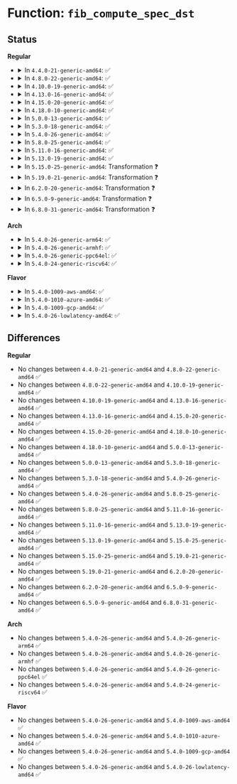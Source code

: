 # Function: <code>fib_compute_spec_dst</code>

## Status
<b>Regular</b>
<ul>
<li>
<details>
<summary>In <code>4.4.0-21-generic-amd64</code>: ✅</summary>

```c
__be32 fib_compute_spec_dst(struct sk_buff * skb)
```

```json
{
  "name": "fib_compute_spec_dst",
  "collision_type": "Unique Global",
  "inline_type": "No",
  "funcs": [
    {
      "addr": 18446744071586818640,
      "name": "fib_compute_spec_dst",
      "external": true,
      "loc": "net/ipv4/fib_frontend.c:277",
      "file": "net/ipv4/fib_frontend.c",
      "inline": "seen, unknown",
      "caller_inline": [],
      "caller_func": [
        "net/ipv4/ip_options.c:ip_options_compile",
        "net/ipv4/ip_options.c:ip_options_compile",
        "net/ipv4/ip_options.c:__ip_options_echo",
        "net/ipv4/ip_sockglue.c:ipv4_pktinfo_prepare"
      ]
    }
  ],
  "symbols": [
    {
      "addr": 18446744071586818640,
      "name": "fib_compute_spec_dst",
      "section": ".text",
      "bind": "STB_GLOBAL",
      "size": 591
    }
  ]
}
```
</details>
</li>
<li>
<details>
<summary>In <code>4.8.0-22-generic-amd64</code>: ✅</summary>

```c
__be32 fib_compute_spec_dst(struct sk_buff * skb)
```

```json
{
  "name": "fib_compute_spec_dst",
  "collision_type": "Unique Global",
  "inline_type": "No",
  "funcs": [
    {
      "addr": 18446744071587268224,
      "name": "fib_compute_spec_dst",
      "external": true,
      "loc": "net/ipv4/fib_frontend.c:278",
      "file": "net/ipv4/fib_frontend.c",
      "inline": "seen, unknown",
      "caller_inline": [],
      "caller_func": [
        "net/ipv4/ip_options.c:ip_options_compile",
        "net/ipv4/ip_options.c:ip_options_compile",
        "net/ipv4/ip_options.c:__ip_options_echo",
        "net/ipv4/ip_sockglue.c:ipv4_pktinfo_prepare"
      ]
    }
  ],
  "symbols": [
    {
      "addr": 18446744071587268224,
      "name": "fib_compute_spec_dst",
      "section": ".text",
      "bind": "STB_GLOBAL",
      "size": 559
    }
  ]
}
```
</details>
</li>
<li>
<details>
<summary>In <code>4.10.0-19-generic-amd64</code>: ✅</summary>

```c
__be32 fib_compute_spec_dst(struct sk_buff * skb)
```

```json
{
  "name": "fib_compute_spec_dst",
  "collision_type": "Unique Global",
  "inline_type": "No",
  "funcs": [
    {
      "addr": 18446744071587469104,
      "name": "fib_compute_spec_dst",
      "external": true,
      "loc": "net/ipv4/fib_frontend.c:270",
      "file": "net/ipv4/fib_frontend.c",
      "inline": "seen, unknown",
      "caller_inline": [],
      "caller_func": [
        "net/ipv4/ip_options.c:ip_options_compile",
        "net/ipv4/ip_options.c:ip_options_compile",
        "net/ipv4/ip_options.c:__ip_options_echo",
        "net/ipv4/ip_sockglue.c:ipv4_pktinfo_prepare"
      ]
    }
  ],
  "symbols": [
    {
      "addr": 18446744071587469104,
      "name": "fib_compute_spec_dst",
      "section": ".text",
      "bind": "STB_GLOBAL",
      "size": 571
    }
  ]
}
```
</details>
</li>
<li>
<details>
<summary>In <code>4.13.0-16-generic-amd64</code>: ✅</summary>

```c
__be32 fib_compute_spec_dst(struct sk_buff * skb)
```

```json
{
  "name": "fib_compute_spec_dst",
  "collision_type": "Unique Global",
  "inline_type": "No",
  "funcs": [
    {
      "addr": 18446744071587605664,
      "name": "fib_compute_spec_dst",
      "external": true,
      "loc": "net/ipv4/fib_frontend.c:270",
      "file": "net/ipv4/fib_frontend.c",
      "inline": "seen, unknown",
      "caller_inline": [],
      "caller_func": [
        "net/ipv4/ip_options.c:ip_options_compile",
        "net/ipv4/ip_options.c:ip_options_compile",
        "net/ipv4/ip_options.c:__ip_options_echo",
        "net/ipv4/ip_sockglue.c:ipv4_pktinfo_prepare"
      ]
    }
  ],
  "symbols": [
    {
      "addr": 18446744071587605664,
      "name": "fib_compute_spec_dst",
      "section": ".text",
      "bind": "STB_GLOBAL",
      "size": 561
    }
  ]
}
```
</details>
</li>
<li>
<details>
<summary>In <code>4.15.0-20-generic-amd64</code>: ✅</summary>

```c
__be32 fib_compute_spec_dst(struct sk_buff * skb)
```

```json
{
  "name": "fib_compute_spec_dst",
  "collision_type": "Unique Global",
  "inline_type": "No",
  "funcs": [
    {
      "addr": 18446744071588129744,
      "name": "fib_compute_spec_dst",
      "external": true,
      "loc": "net/ipv4/fib_frontend.c:280",
      "file": "net/ipv4/fib_frontend.c",
      "inline": "seen, unknown",
      "caller_inline": [],
      "caller_func": [
        "net/ipv4/ip_options.c:ip_options_compile",
        "net/ipv4/ip_options.c:ip_options_compile",
        "net/ipv4/ip_sockglue.c:ipv4_pktinfo_prepare"
      ]
    }
  ],
  "symbols": [
    {
      "addr": 18446744071588129744,
      "name": "fib_compute_spec_dst",
      "section": ".text",
      "bind": "STB_GLOBAL",
      "size": 564
    }
  ]
}
```
</details>
</li>
<li>
<details>
<summary>In <code>4.18.0-10-generic-amd64</code>: ✅</summary>

```c
__be32 fib_compute_spec_dst(struct sk_buff * skb)
```

```json
{
  "name": "fib_compute_spec_dst",
  "collision_type": "Unique Global",
  "inline_type": "No",
  "funcs": [
    {
      "addr": 18446744071588485968,
      "name": "fib_compute_spec_dst",
      "external": true,
      "loc": "net/ipv4/fib_frontend.c:280",
      "file": "net/ipv4/fib_frontend.c",
      "inline": "seen, unknown",
      "caller_inline": [],
      "caller_func": [
        "net/ipv4/ip_options.c:ip_options_compile",
        "net/ipv4/ip_options.c:ip_options_compile",
        "net/ipv4/ip_sockglue.c:ipv4_pktinfo_prepare"
      ]
    }
  ],
  "symbols": [
    {
      "addr": 18446744071588485968,
      "name": "fib_compute_spec_dst",
      "section": ".text",
      "bind": "STB_GLOBAL",
      "size": 613
    }
  ]
}
```
</details>
</li>
<li>
<details>
<summary>In <code>5.0.0-13-generic-amd64</code>: ✅</summary>

```c
__be32 fib_compute_spec_dst(struct sk_buff * skb)
```

```json
{
  "name": "fib_compute_spec_dst",
  "collision_type": "Unique Global",
  "inline_type": "No",
  "funcs": [
    {
      "addr": 18446744071588680624,
      "name": "fib_compute_spec_dst",
      "external": true,
      "loc": "net/ipv4/fib_frontend.c:280",
      "file": "net/ipv4/fib_frontend.c",
      "inline": "seen, unknown",
      "caller_inline": [],
      "caller_func": [
        "net/ipv4/ip_options.c:__ip_options_compile",
        "net/ipv4/ip_options.c:__ip_options_compile",
        "net/ipv4/ip_sockglue.c:ipv4_pktinfo_prepare"
      ]
    }
  ],
  "symbols": [
    {
      "addr": 18446744071588680624,
      "name": "fib_compute_spec_dst",
      "section": ".text",
      "bind": "STB_GLOBAL",
      "size": 610
    }
  ]
}
```
</details>
</li>
<li>
<details>
<summary>In <code>5.3.0-18-generic-amd64</code>: ✅</summary>

```c
__be32 fib_compute_spec_dst(struct sk_buff * skb)
```

```json
{
  "name": "fib_compute_spec_dst",
  "collision_type": "Unique Global",
  "inline_type": "No",
  "funcs": [
    {
      "addr": 18446744071589092240,
      "name": "fib_compute_spec_dst",
      "external": true,
      "loc": "net/ipv4/fib_frontend.c:279",
      "file": "net/ipv4/fib_frontend.c",
      "inline": "seen, unknown",
      "caller_inline": [],
      "caller_func": [
        "net/ipv4/ip_options.c:__ip_options_compile",
        "net/ipv4/ip_options.c:__ip_options_compile",
        "net/ipv4/ip_sockglue.c:ipv4_pktinfo_prepare"
      ]
    }
  ],
  "symbols": [
    {
      "addr": 18446744071589092240,
      "name": "fib_compute_spec_dst",
      "section": ".text",
      "bind": "STB_GLOBAL",
      "size": 546
    }
  ]
}
```
</details>
</li>
<li>
<details>
<summary>In <code>5.4.0-26-generic-amd64</code>: ✅</summary>

```c
__be32 fib_compute_spec_dst(struct sk_buff * skb)
```

```json
{
  "name": "fib_compute_spec_dst",
  "collision_type": "Unique Global",
  "inline_type": "No",
  "funcs": [
    {
      "addr": 18446744071589316416,
      "name": "fib_compute_spec_dst",
      "external": true,
      "loc": "net/ipv4/fib_frontend.c:280",
      "file": "net/ipv4/fib_frontend.c",
      "inline": "seen, unknown",
      "caller_inline": [],
      "caller_func": [
        "net/ipv4/ip_options.c:__ip_options_compile",
        "net/ipv4/ip_options.c:__ip_options_compile",
        "net/ipv4/ip_sockglue.c:ipv4_pktinfo_prepare"
      ]
    }
  ],
  "symbols": [
    {
      "addr": 18446744071589316416,
      "name": "fib_compute_spec_dst",
      "section": ".text",
      "bind": "STB_GLOBAL",
      "size": 546
    }
  ]
}
```
</details>
</li>
<li>
<details>
<summary>In <code>5.8.0-25-generic-amd64</code>: ✅</summary>

```c
__be32 fib_compute_spec_dst(struct sk_buff * skb)
```

```json
{
  "name": "fib_compute_spec_dst",
  "collision_type": "Unique Global",
  "inline_type": "No",
  "funcs": [
    {
      "addr": 18446744071590294704,
      "name": "fib_compute_spec_dst",
      "external": true,
      "loc": "net/ipv4/fib_frontend.c:270",
      "file": "net/ipv4/fib_frontend.c",
      "inline": "seen, unknown",
      "caller_inline": [],
      "caller_func": [
        "net/ipv4/ip_options.c:__ip_options_compile",
        "net/ipv4/ip_options.c:__ip_options_compile",
        "net/ipv4/ip_sockglue.c:ipv4_pktinfo_prepare"
      ]
    }
  ],
  "symbols": [
    {
      "addr": 18446744071590294704,
      "name": "fib_compute_spec_dst",
      "section": ".text",
      "bind": "STB_GLOBAL",
      "size": 545
    }
  ]
}
```
</details>
</li>
<li>
<details>
<summary>In <code>5.11.0-16-generic-amd64</code>: ✅</summary>

```c
__be32 fib_compute_spec_dst(struct sk_buff * skb)
```

```json
{
  "name": "fib_compute_spec_dst",
  "collision_type": "Unique Global",
  "inline_type": "No",
  "funcs": [
    {
      "addr": 18446744071590347696,
      "name": "fib_compute_spec_dst",
      "external": true,
      "loc": "net/ipv4/fib_frontend.c:270",
      "file": "net/ipv4/fib_frontend.c",
      "inline": "seen, unknown",
      "caller_inline": [],
      "caller_func": [
        "net/ipv4/ip_options.c:__ip_options_compile",
        "net/ipv4/ip_options.c:__ip_options_compile",
        "net/ipv4/ip_sockglue.c:ipv4_pktinfo_prepare"
      ]
    }
  ],
  "symbols": [
    {
      "addr": 18446744071590347696,
      "name": "fib_compute_spec_dst",
      "section": ".text",
      "bind": "STB_GLOBAL",
      "size": 575
    }
  ]
}
```
</details>
</li>
<li>
<details>
<summary>In <code>5.13.0-19-generic-amd64</code>: ✅</summary>

```c
__be32 fib_compute_spec_dst(struct sk_buff * skb)
```

```json
{
  "name": "fib_compute_spec_dst",
  "collision_type": "Unique Global",
  "inline_type": "No",
  "funcs": [
    {
      "addr": 18446744071590263504,
      "name": "fib_compute_spec_dst",
      "external": true,
      "loc": "net/ipv4/fib_frontend.c:270",
      "file": "net/ipv4/fib_frontend.c",
      "inline": "seen, unknown",
      "caller_inline": [],
      "caller_func": [
        "net/ipv4/ip_options.c:__ip_options_compile",
        "net/ipv4/ip_options.c:__ip_options_compile",
        "net/ipv4/ip_sockglue.c:ipv4_pktinfo_prepare",
        "net/ipv4/icmp.c:icmp_reply"
      ]
    }
  ],
  "symbols": [
    {
      "addr": 18446744071590263504,
      "name": "fib_compute_spec_dst",
      "section": ".text",
      "bind": "STB_GLOBAL",
      "size": 575
    }
  ]
}
```
</details>
</li>
<li>
<details>
<summary>In <code>5.15.0-25-generic-amd64</code>: Transformation ❓</summary>

```c
__be32 fib_compute_spec_dst(struct sk_buff * skb)
```

```json
{
  "name": "fib_compute_spec_dst",
  "collision_type": "Unique Global",
  "inline_type": "No",
  "funcs": [
    {
      "addr": 0,
      "name": "fib_compute_spec_dst",
      "external": true,
      "loc": "net/ipv4/fib_frontend.c:270",
      "file": "net/ipv4/fib_frontend.c",
      "inline": "seen, unknown",
      "caller_inline": [],
      "caller_func": [
        "net/ipv4/ip_options.c:__ip_options_compile",
        "net/ipv4/ip_options.c:__ip_options_compile",
        "net/ipv4/ip_sockglue.c:ipv4_pktinfo_prepare",
        "net/ipv4/icmp.c:icmp_reply"
      ]
    }
  ],
  "symbols": [
    {
      "addr": 18446744071592724357,
      "name": "fib_compute_spec_dst.cold",
      "section": ".text",
      "bind": "STB_LOCAL",
      "size": 21
    },
    {
      "addr": 18446744071591048160,
      "name": "fib_compute_spec_dst",
      "section": ".text",
      "bind": "STB_GLOBAL",
      "size": 589
    }
  ]
}
```
</details>
</li>
<li>
<details>
<summary>In <code>5.19.0-21-generic-amd64</code>: Transformation ❓</summary>

```c
__be32 fib_compute_spec_dst(struct sk_buff * skb)
```

```json
{
  "name": "fib_compute_spec_dst",
  "collision_type": "Unique Global",
  "inline_type": "No",
  "funcs": [
    {
      "addr": 0,
      "name": "fib_compute_spec_dst",
      "external": true,
      "loc": "net/ipv4/fib_frontend.c:271",
      "file": "net/ipv4/fib_frontend.c",
      "inline": "seen, unknown",
      "caller_inline": [],
      "caller_func": [
        "net/ipv4/ip_options.c:__ip_options_compile",
        "net/ipv4/ip_options.c:__ip_options_compile",
        "net/ipv4/ip_sockglue.c:ipv4_pktinfo_prepare",
        "net/ipv4/icmp.c:icmp_reply"
      ]
    }
  ],
  "symbols": [
    {
      "addr": 18446744071594610648,
      "name": "fib_compute_spec_dst.cold",
      "section": ".text",
      "bind": "STB_LOCAL",
      "size": 33
    },
    {
      "addr": 18446744071592696864,
      "name": "fib_compute_spec_dst",
      "section": ".text",
      "bind": "STB_GLOBAL",
      "size": 627
    }
  ]
}
```
</details>
</li>
<li>
<details>
<summary>In <code>6.2.0-20-generic-amd64</code>: Transformation ❓</summary>

```c
__be32 fib_compute_spec_dst(struct sk_buff * skb)
```

```json
{
  "name": "fib_compute_spec_dst",
  "collision_type": "Unique Global",
  "inline_type": "No",
  "funcs": [
    {
      "addr": 0,
      "name": "fib_compute_spec_dst",
      "external": true,
      "loc": "net/ipv4/fib_frontend.c:271",
      "file": "net/ipv4/fib_frontend.c",
      "inline": "seen, unknown",
      "caller_inline": [],
      "caller_func": [
        "net/ipv4/ip_options.c:__ip_options_compile",
        "net/ipv4/ip_options.c:__ip_options_compile",
        "net/ipv4/ip_sockglue.c:ipv4_pktinfo_prepare",
        "net/ipv4/icmp.c:icmp_reply"
      ]
    }
  ],
  "symbols": [
    {
      "addr": 18446744071596345649,
      "name": "fib_compute_spec_dst.cold",
      "section": ".text",
      "bind": "STB_LOCAL",
      "size": 33
    },
    {
      "addr": 18446744071594566160,
      "name": "fib_compute_spec_dst",
      "section": ".text",
      "bind": "STB_GLOBAL",
      "size": 627
    }
  ]
}
```
</details>
</li>
<li>
<details>
<summary>In <code>6.5.0-9-generic-amd64</code>: Transformation ❓</summary>

```c
__be32 fib_compute_spec_dst(struct sk_buff * skb)
```

```json
{
  "name": "fib_compute_spec_dst",
  "collision_type": "Unique Global",
  "inline_type": "No",
  "funcs": [
    {
      "addr": 0,
      "name": "fib_compute_spec_dst",
      "external": true,
      "loc": "net/ipv4/fib_frontend.c:271",
      "file": "net/ipv4/fib_frontend.c",
      "inline": "seen, unknown",
      "caller_inline": [],
      "caller_func": [
        "net/ipv4/ip_options.c:__ip_options_compile",
        "net/ipv4/ip_options.c:__ip_options_compile",
        "net/ipv4/ip_sockglue.c:ipv4_pktinfo_prepare",
        "net/ipv4/icmp.c:icmp_reply"
      ]
    }
  ],
  "symbols": [
    {
      "addr": 18446744071596874680,
      "name": "fib_compute_spec_dst.cold",
      "section": ".text",
      "bind": "STB_LOCAL",
      "size": 33
    },
    {
      "addr": 18446744071594957984,
      "name": "fib_compute_spec_dst",
      "section": ".text",
      "bind": "STB_GLOBAL",
      "size": 630
    }
  ]
}
```
</details>
</li>
<li>
<details>
<summary>In <code>6.8.0-31-generic-amd64</code>: Transformation ❓</summary>

```c
__be32 fib_compute_spec_dst(struct sk_buff * skb)
```

```json
{
  "name": "fib_compute_spec_dst",
  "collision_type": "Unique Global",
  "inline_type": "No",
  "funcs": [
    {
      "addr": 0,
      "name": "fib_compute_spec_dst",
      "external": true,
      "loc": "net/ipv4/fib_frontend.c:271",
      "file": "net/ipv4/fib_frontend.c",
      "inline": "seen, unknown",
      "caller_inline": [],
      "caller_func": [
        "net/ipv4/ip_options.c:__ip_options_compile",
        "net/ipv4/ip_options.c:__ip_options_compile",
        "net/ipv4/ip_sockglue.c:ipv4_pktinfo_prepare",
        "net/ipv4/icmp.c:icmp_reply"
      ]
    }
  ],
  "symbols": [
    {
      "addr": 18446744071597798774,
      "name": "fib_compute_spec_dst.cold",
      "section": ".text",
      "bind": "STB_LOCAL",
      "size": 33
    },
    {
      "addr": 18446744071595770464,
      "name": "fib_compute_spec_dst",
      "section": ".text",
      "bind": "STB_GLOBAL",
      "size": 630
    }
  ]
}
```
</details>
</li>
</ul>
<b>Arch</b>
<ul>
<li>
<details>
<summary>In <code>5.4.0-26-generic-arm64</code>: ✅</summary>

```c
__be32 fib_compute_spec_dst(struct sk_buff * skb)
```

```json
{
  "name": "fib_compute_spec_dst",
  "collision_type": "Unique Global",
  "inline_type": "No",
  "funcs": [
    {
      "addr": 18446603336502954880,
      "name": "fib_compute_spec_dst",
      "external": true,
      "loc": "net/ipv4/fib_frontend.c:280",
      "file": "net/ipv4/fib_frontend.c",
      "inline": "seen, unknown",
      "caller_inline": [],
      "caller_func": [
        "net/ipv4/ip_options.c:__ip_options_compile",
        "net/ipv4/ip_options.c:__ip_options_compile",
        "net/ipv4/ip_sockglue.c:ipv4_pktinfo_prepare"
      ]
    }
  ],
  "symbols": [
    {
      "addr": 18446603336502954880,
      "name": "fib_compute_spec_dst",
      "section": ".text",
      "bind": "STB_GLOBAL",
      "size": 524
    }
  ]
}
```
</details>
</li>
<li>
<details>
<summary>In <code>5.4.0-26-generic-armhf</code>: ✅</summary>

```c
__be32 fib_compute_spec_dst(struct sk_buff * skb)
```

```json
{
  "name": "fib_compute_spec_dst",
  "collision_type": "Unique Global",
  "inline_type": "No",
  "funcs": [
    {
      "addr": 3235644704,
      "name": "fib_compute_spec_dst",
      "external": true,
      "loc": "net/ipv4/fib_frontend.c:280",
      "file": "net/ipv4/fib_frontend.c",
      "inline": "seen, unknown",
      "caller_inline": [],
      "caller_func": [
        "net/ipv4/ip_options.c:__ip_options_compile",
        "net/ipv4/ip_options.c:__ip_options_compile",
        "net/ipv4/ip_sockglue.c:ipv4_pktinfo_prepare"
      ]
    }
  ],
  "symbols": [
    {
      "addr": 3235644704,
      "name": "fib_compute_spec_dst",
      "section": ".text",
      "bind": "STB_GLOBAL",
      "size": 544
    }
  ]
}
```
</details>
</li>
<li>
<details>
<summary>In <code>5.4.0-26-generic-ppc64el</code>: ✅</summary>

```c
__be32 fib_compute_spec_dst(struct sk_buff * skb)
```

```json
{
  "name": "fib_compute_spec_dst",
  "collision_type": "Unique Global",
  "inline_type": "No",
  "funcs": [
    {
      "addr": 13835058055296630176,
      "name": "fib_compute_spec_dst",
      "external": true,
      "loc": "net/ipv4/fib_frontend.c:280",
      "file": "net/ipv4/fib_frontend.c",
      "inline": "seen, unknown",
      "caller_inline": [],
      "caller_func": [
        "net/ipv4/ip_options.c:__ip_options_compile",
        "net/ipv4/ip_options.c:__ip_options_compile",
        "net/ipv4/ip_sockglue.c:ipv4_pktinfo_prepare"
      ]
    }
  ],
  "symbols": [
    {
      "addr": 13835058055296630176,
      "name": "fib_compute_spec_dst",
      "section": ".text",
      "bind": "STB_GLOBAL",
      "size": 776
    }
  ]
}
```
</details>
</li>
<li>
<details>
<summary>In <code>5.4.0-24-generic-riscv64</code>: ✅</summary>

```c
__be32 fib_compute_spec_dst(struct sk_buff * skb)
```

```json
{
  "name": "fib_compute_spec_dst",
  "collision_type": "Unique Global",
  "inline_type": "No",
  "funcs": [
    {
      "addr": 18446743936279037764,
      "name": "fib_compute_spec_dst",
      "external": true,
      "loc": "net/ipv4/fib_frontend.c:280",
      "file": "net/ipv4/fib_frontend.c",
      "inline": "seen, unknown",
      "caller_inline": [],
      "caller_func": [
        "net/ipv4/ip_options.c:__ip_options_compile",
        "net/ipv4/ip_options.c:__ip_options_compile",
        "net/ipv4/ip_sockglue.c:ipv4_pktinfo_prepare"
      ]
    }
  ],
  "symbols": [
    {
      "addr": 18446743936279037764,
      "name": "fib_compute_spec_dst",
      "section": ".text",
      "bind": "STB_GLOBAL",
      "size": 416
    }
  ]
}
```
</details>
</li>
</ul>
<b>Flavor</b>
<ul>
<li>
<details>
<summary>In <code>5.4.0-1009-aws-amd64</code>: ✅</summary>

```c
__be32 fib_compute_spec_dst(struct sk_buff * skb)
```

```json
{
  "name": "fib_compute_spec_dst",
  "collision_type": "Unique Global",
  "inline_type": "No",
  "funcs": [
    {
      "addr": 18446744071588922592,
      "name": "fib_compute_spec_dst",
      "external": true,
      "loc": "net/ipv4/fib_frontend.c:280",
      "file": "net/ipv4/fib_frontend.c",
      "inline": "seen, unknown",
      "caller_inline": [],
      "caller_func": [
        "net/ipv4/ip_options.c:__ip_options_compile",
        "net/ipv4/ip_options.c:__ip_options_compile",
        "net/ipv4/ip_sockglue.c:ipv4_pktinfo_prepare"
      ]
    }
  ],
  "symbols": [
    {
      "addr": 18446744071588922592,
      "name": "fib_compute_spec_dst",
      "section": ".text",
      "bind": "STB_GLOBAL",
      "size": 546
    }
  ]
}
```
</details>
</li>
<li>
<details>
<summary>In <code>5.4.0-1010-azure-amd64</code>: ✅</summary>

```c
__be32 fib_compute_spec_dst(struct sk_buff * skb)
```

```json
{
  "name": "fib_compute_spec_dst",
  "collision_type": "Unique Global",
  "inline_type": "No",
  "funcs": [
    {
      "addr": 18446744071588634528,
      "name": "fib_compute_spec_dst",
      "external": true,
      "loc": "net/ipv4/fib_frontend.c:280",
      "file": "net/ipv4/fib_frontend.c",
      "inline": "seen, unknown",
      "caller_inline": [],
      "caller_func": [
        "net/ipv4/ip_options.c:__ip_options_compile",
        "net/ipv4/ip_options.c:__ip_options_compile",
        "net/ipv4/ip_sockglue.c:ipv4_pktinfo_prepare"
      ]
    }
  ],
  "symbols": [
    {
      "addr": 18446744071588634528,
      "name": "fib_compute_spec_dst",
      "section": ".text",
      "bind": "STB_GLOBAL",
      "size": 546
    }
  ]
}
```
</details>
</li>
<li>
<details>
<summary>In <code>5.4.0-1009-gcp-amd64</code>: ✅</summary>

```c
__be32 fib_compute_spec_dst(struct sk_buff * skb)
```

```json
{
  "name": "fib_compute_spec_dst",
  "collision_type": "Unique Global",
  "inline_type": "No",
  "funcs": [
    {
      "addr": 18446744071589358976,
      "name": "fib_compute_spec_dst",
      "external": true,
      "loc": "net/ipv4/fib_frontend.c:280",
      "file": "net/ipv4/fib_frontend.c",
      "inline": "seen, unknown",
      "caller_inline": [],
      "caller_func": [
        "net/ipv4/ip_options.c:__ip_options_compile",
        "net/ipv4/ip_options.c:__ip_options_compile",
        "net/ipv4/ip_sockglue.c:ipv4_pktinfo_prepare"
      ]
    }
  ],
  "symbols": [
    {
      "addr": 18446744071589358976,
      "name": "fib_compute_spec_dst",
      "section": ".text",
      "bind": "STB_GLOBAL",
      "size": 546
    }
  ]
}
```
</details>
</li>
<li>
<details>
<summary>In <code>5.4.0-26-lowlatency-amd64</code>: ✅</summary>

```c
__be32 fib_compute_spec_dst(struct sk_buff * skb)
```

```json
{
  "name": "fib_compute_spec_dst",
  "collision_type": "Unique Global",
  "inline_type": "No",
  "funcs": [
    {
      "addr": 18446744071589401648,
      "name": "fib_compute_spec_dst",
      "external": true,
      "loc": "net/ipv4/fib_frontend.c:280",
      "file": "net/ipv4/fib_frontend.c",
      "inline": "seen, unknown",
      "caller_inline": [],
      "caller_func": [
        "net/ipv4/ip_options.c:__ip_options_compile",
        "net/ipv4/ip_options.c:__ip_options_compile",
        "net/ipv4/ip_sockglue.c:ipv4_pktinfo_prepare"
      ]
    }
  ],
  "symbols": [
    {
      "addr": 18446744071589401648,
      "name": "fib_compute_spec_dst",
      "section": ".text",
      "bind": "STB_GLOBAL",
      "size": 585
    }
  ]
}
```
</details>
</li>
</ul>

## Differences
<b>Regular</b>
<ul>
<li>
No changes between <code>4.4.0-21-generic-amd64</code> and <code>4.8.0-22-generic-amd64</code> ✅
</li>
<li>
No changes between <code>4.8.0-22-generic-amd64</code> and <code>4.10.0-19-generic-amd64</code> ✅
</li>
<li>
No changes between <code>4.10.0-19-generic-amd64</code> and <code>4.13.0-16-generic-amd64</code> ✅
</li>
<li>
No changes between <code>4.13.0-16-generic-amd64</code> and <code>4.15.0-20-generic-amd64</code> ✅
</li>
<li>
No changes between <code>4.15.0-20-generic-amd64</code> and <code>4.18.0-10-generic-amd64</code> ✅
</li>
<li>
No changes between <code>4.18.0-10-generic-amd64</code> and <code>5.0.0-13-generic-amd64</code> ✅
</li>
<li>
No changes between <code>5.0.0-13-generic-amd64</code> and <code>5.3.0-18-generic-amd64</code> ✅
</li>
<li>
No changes between <code>5.3.0-18-generic-amd64</code> and <code>5.4.0-26-generic-amd64</code> ✅
</li>
<li>
No changes between <code>5.4.0-26-generic-amd64</code> and <code>5.8.0-25-generic-amd64</code> ✅
</li>
<li>
No changes between <code>5.8.0-25-generic-amd64</code> and <code>5.11.0-16-generic-amd64</code> ✅
</li>
<li>
No changes between <code>5.11.0-16-generic-amd64</code> and <code>5.13.0-19-generic-amd64</code> ✅
</li>
<li>
No changes between <code>5.13.0-19-generic-amd64</code> and <code>5.15.0-25-generic-amd64</code> ✅
</li>
<li>
No changes between <code>5.15.0-25-generic-amd64</code> and <code>5.19.0-21-generic-amd64</code> ✅
</li>
<li>
No changes between <code>5.19.0-21-generic-amd64</code> and <code>6.2.0-20-generic-amd64</code> ✅
</li>
<li>
No changes between <code>6.2.0-20-generic-amd64</code> and <code>6.5.0-9-generic-amd64</code> ✅
</li>
<li>
No changes between <code>6.5.0-9-generic-amd64</code> and <code>6.8.0-31-generic-amd64</code> ✅
</li>
</ul>
<b>Arch</b>
<ul>
<li>
No changes between <code>5.4.0-26-generic-amd64</code> and <code>5.4.0-26-generic-arm64</code> ✅
</li>
<li>
No changes between <code>5.4.0-26-generic-amd64</code> and <code>5.4.0-26-generic-armhf</code> ✅
</li>
<li>
No changes between <code>5.4.0-26-generic-amd64</code> and <code>5.4.0-26-generic-ppc64el</code> ✅
</li>
<li>
No changes between <code>5.4.0-26-generic-amd64</code> and <code>5.4.0-24-generic-riscv64</code> ✅
</li>
</ul>
<b>Flavor</b>
<ul>
<li>
No changes between <code>5.4.0-26-generic-amd64</code> and <code>5.4.0-1009-aws-amd64</code> ✅
</li>
<li>
No changes between <code>5.4.0-26-generic-amd64</code> and <code>5.4.0-1010-azure-amd64</code> ✅
</li>
<li>
No changes between <code>5.4.0-26-generic-amd64</code> and <code>5.4.0-1009-gcp-amd64</code> ✅
</li>
<li>
No changes between <code>5.4.0-26-generic-amd64</code> and <code>5.4.0-26-lowlatency-amd64</code> ✅
</li>
</ul>
